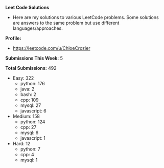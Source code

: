**Leet Code Solutions**

- Here are my solutions to various LeetCode problems. Some solutions are answers to the same problem but use different languages/approaches.

**Profile:**

- https://leetcode.com/u/ChloeCrozier

**Submissions This Week:** 5

**Total Submissions:** 492
- Easy: 322
  - python: 176
  - java: 2
  - bash: 2
  - cpp: 109
  - mysql: 27
  - javascript: 6
- Medium: 158
  - python: 124
  - cpp: 27
  - mysql: 6
  - javascript: 1
- Hard: 12
  - python: 7
  - cpp: 4
  - mysql: 1